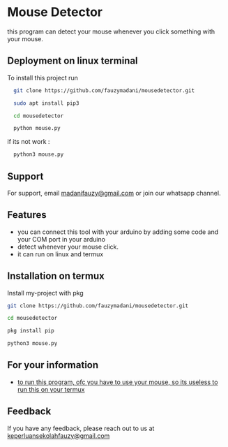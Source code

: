 
# Mouse Detector

this program can detect your mouse whenever you click something with your mouse.

## Deployment on linux terminal

To install this project run

```bash
  git clone https://github.com/fauzymadani/mousedetector.git
```

```bash
  sudo apt install pip3
```

```bash
  cd mousedetector
```

```bash
  python mouse.py
```
if its not work :

```bash
  python3 mouse.py
```


## Support

For support, email madanifauzy@gmail.com or join our whatsapp channel.


## Features

- you can connect this tool with your arduino by adding some code and your COM port in your arduino
- detect whenever your mouse click.
- it can run on linux and termux


## Installation on termux

Install my-project with pkg

```bash
git clone https://github.com/fauzymadani/mousedetector.git
```
```bash
cd mousedetector
```
```bash
pkg install pip
```
```bash
python3 mouse.py
```
    
## For your information

 - [to run this program, ofc you have to use your mouse, so its useless to run this on your termux](https://github.com/fauzymadani)
 


## Feedback

If you have any feedback, please reach out to us at keperluansekolahfauzy@gmail.com

